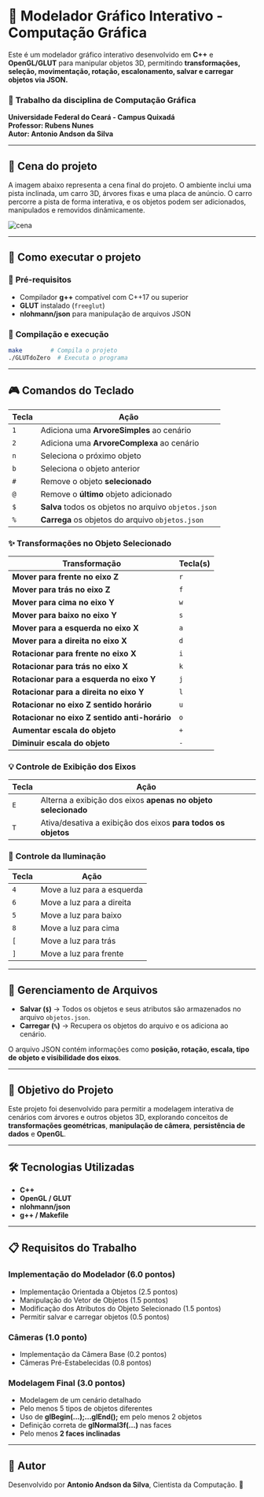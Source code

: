 # 🌳 Modelador Gráfico Interativo - Computação Gráfica

Este é um modelador gráfico interativo desenvolvido em **C++** e **OpenGL/GLUT** para manipular objetos 3D, permitindo **transformações, seleção, movimentação, rotação, escalonamento, salvar e carregar objetos via JSON.**

### 📌 **Trabalho da disciplina de Computação Gráfica**  
**Universidade Federal do Ceará - Campus Quixadá**  
**Professor: Rubens Nunes**  
**Autor: Antonio Andson da Silva**  

---

## 📸 **Cena do projeto**

A imagem abaixo representa a cena final do projeto. O ambiente inclui uma pista inclinada, um carro 3D, árvores fixas e uma placa de anúncio. O carro percorre a pista de forma interativa, e os objetos podem ser adicionados, manipulados e removidos dinâmicamente.

![cena](https://github.com/user-attachments/assets/5efd2bc5-8300-46b4-aaca-8972d520625d)

---

## 🚀 **Como executar o projeto**
### 🔹 **Pré-requisitos**
- Compilador **g++** compatível com C++17 ou superior
- **GLUT** instalado (`freeglut`)
- **nlohmann/json** para manipulação de arquivos JSON

### 🔹 **Compilação e execução**
```sh
make        # Compila o projeto
./GLUTdoZero  # Executa o programa
```

---

## 🎮 **Comandos do Teclado**
| **Tecla** | **Ação** |
|-----------|---------|
| `1` | Adiciona uma **ArvoreSimples** ao cenário |
| `2` | Adiciona uma **ArvoreComplexa** ao cenário |
| `n` | Seleciona o próximo objeto |
| `b` | Seleciona o objeto anterior |
| `#` | Remove o objeto **selecionado** |
| `@` | Remove o **último** objeto adicionado |
| `$` | **Salva** todos os objetos no arquivo `objetos.json` |
| `%` | **Carrega** os objetos do arquivo `objetos.json` |

### ✨ **Transformações no Objeto Selecionado**
| **Transformação** | **Tecla(s)** |
|-------------------|-------------|
| **Mover para frente no eixo Z** | `r` |
| **Mover para trás no eixo Z** | `f` |
| **Mover para cima no eixo Y** | `w` |
| **Mover para baixo no eixo Y** | `s` |
| **Mover para a esquerda no eixo X** | `a` |
| **Mover para a direita no eixo X** | `d` |
| **Rotacionar para frente no eixo X** | `i` |
| **Rotacionar para trás no eixo X** | `k` |
| **Rotacionar para a esquerda no eixo Y** | `j` |
| **Rotacionar para a direita no eixo Y** | `l` |
| **Rotacionar no eixo Z sentido horário** | `u` |
| **Rotacionar no eixo Z sentido anti-horário** | `o` |
| **Aumentar escala do objeto** | `+` |
| **Diminuir escala do objeto** | `-` |

### 💡 **Controle de Exibição dos Eixos**
| **Tecla** | **Ação** |
|-----------|---------|
| `E` | Alterna a exibição dos eixos **apenas no objeto selecionado** |
| `T` | Ativa/desativa a exibição dos eixos **para todos os objetos** |

### 🔦 **Controle da Iluminação**
| **Tecla** | **Ação** |
|-----------|---------|
| `4` | Move a luz para a esquerda |
| `6` | Move a luz para a direita |
| `5` | Move a luz para baixo |
| `8` | Move a luz para cima |
| `[` | Move a luz para trás |
| `]` | Move a luz para frente |

---

## 📂 **Gerenciamento de Arquivos**
- **Salvar (`$`)** → Todos os objetos e seus atributos são armazenados no arquivo `objetos.json`.
- **Carregar (`%`)** → Recupera os objetos do arquivo e os adiciona ao cenário.

O arquivo JSON contém informações como **posição, rotação, escala, tipo de objeto e visibilidade dos eixos**.

---

## 🎯 **Objetivo do Projeto**
Este projeto foi desenvolvido para permitir a modelagem interativa de cenários com árvores e outros objetos 3D, explorando conceitos de **transformações geométricas**, **manipulação de câmera**, **persistência de dados** e **OpenGL**.

---

## 🛠 **Tecnologias Utilizadas**
- **C++**
- **OpenGL / GLUT**
- **nlohmann/json**
- **g++ / Makefile**

---

## 📋 **Requisitos do Trabalho**

### **Implementação do Modelador (6.0 pontos)**
- Implementação Orientada a Objetos (2.5 pontos)
- Manipulação do Vetor de Objetos (1.5 pontos)
- Modificação dos Atributos do Objeto Selecionado (1.5 pontos)
- Permitir salvar e carregar objetos (0.5 pontos)

### **Câmeras (1.0 ponto)**
- Implementação da Câmera Base (0.2 pontos)
- Câmeras Pré-Estabelecidas (0.8 pontos)

### **Modelagem Final (3.0 pontos)**
- Modelagem de um cenário detalhado
- Pelo menos 5 tipos de objetos diferentes
- Uso de **glBegin(...);...glEnd();** em pelo menos 2 objetos
- Definição correta de **glNormal3f(...)** nas faces
- Pelo menos **2 faces inclinadas**

---

## 📌 **Autor**
Desenvolvido por **Antonio Andson da Silva**, Cientista da Computação. 🚀

